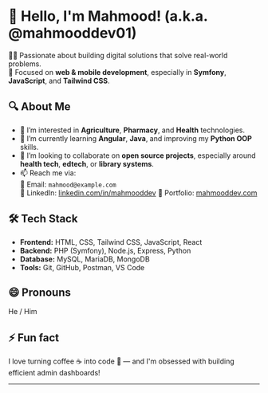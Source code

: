 # 👋 Hello, I'm Mahmood! (a.k.a. @mahmooddev01)

👨‍💻 Passionate about building digital solutions that solve real-world problems.  
🎯 Focused on **web & mobile development**, especially in **Symfony**, **JavaScript**, and **Tailwind CSS**.  

## 🔍 About Me

- 👀 I’m interested in **Agriculture**, **Pharmacy**, and **Health** technologies.
- 🌱 I’m currently learning **Angular**, **Java**, and improving my **Python OOP** skills.
- 💞️ I’m looking to collaborate on **open source projects**, especially around **health tech**, **edtech**, or **library systems**.
- 📫 Reach me via:  
  📧 Email: `mahmood@example.com`  
  💼 LinkedIn: [linkedin.com/in/mahmooddev]([https://linkedin.com/in/mahmooddev](https://www.linkedin.com/in/mamadou-diang-diallo-7b20a6250))  
  🧪 Portfolio: [mahmooddev.com](https://mahmooddev.com)

## 🛠️ Tech Stack

- **Frontend:** HTML, CSS, Tailwind CSS, JavaScript, React  
- **Backend:** PHP (Symfony), Node.js, Express, Python  
- **Database:** MySQL, MariaDB, MongoDB
- **Tools:** Git, GitHub, Postman, VS Code  

## 😄 Pronouns
He / Him

## ⚡ Fun fact
I love turning coffee ☕ into code 🧠 — and I'm obsessed with building efficient admin dashboards!

---

<!---
mahmooddev01/mahmooddev01 is a ✨ special ✨ repository because its `README.md` (this file) appears on your GitHub profile.
You can click the Preview link to take a look at your changes.
--->
